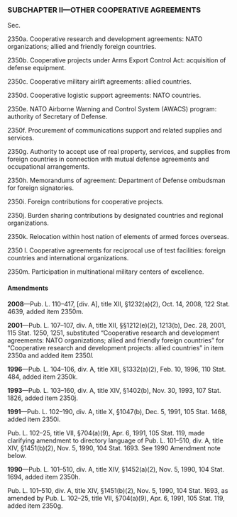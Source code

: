 ### SUBCHAPTER II—OTHER COOPERATIVE AGREEMENTS ###

Sec.

2350a. Cooperative research and development agreements: NATO organizations; allied and friendly foreign countries.

2350b. Cooperative projects under Arms Export Control Act: acquisition of defense equipment.

2350c. Cooperative military airlift agreements: allied countries.

2350d. Cooperative logistic support agreements: NATO countries.

2350e. NATO Airborne Warning and Control System (AWACS) program: authority of Secretary of Defense.

2350f. Procurement of communications support and related supplies and services.

2350g. Authority to accept use of real property, services, and supplies from foreign countries in connection with mutual defense agreements and occupational arrangements.

2350h. Memorandums of agreement: Department of Defense ombudsman for foreign signatories.

2350i. Foreign contributions for cooperative projects.

2350j. Burden sharing contributions by designated countries and regional organizations.

2350k. Relocation within host nation of elements of armed forces overseas.

2350 l. Cooperative agreements for reciprocal use of test facilities: foreign countries and international organizations.

2350m. Participation in multinational military centers of excellence.

#### Amendments ####

**2008**—Pub. L. 110–417, [div. A], title XII, §1232(a)(2), Oct. 14, 2008, 122 Stat. 4639, added item 2350m.

**2001**—Pub. L. 107–107, div. A, title XII, §§1212(e)(2), 1213(b), Dec. 28, 2001, 115 Stat. 1250, 1251, substituted “Cooperative research and development agreements: NATO organizations; allied and friendly foreign countries” for “Cooperative research and development projects: allied countries” in item 2350a and added item 2350*l.*

**1996**—Pub. L. 104–106, div. A, title XIII, §1332(a)(2), Feb. 10, 1996, 110 Stat. 484, added item 2350k.

**1993**—Pub. L. 103–160, div. A, title XIV, §1402(b), Nov. 30, 1993, 107 Stat. 1826, added item 2350j.

**1991**—Pub. L. 102–190, div. A, title X, §1047(b), Dec. 5, 1991, 105 Stat. 1468, added item 2350i.

Pub. L. 102–25, title VII, §704(a)(9), Apr. 6, 1991, 105 Stat. 119, made clarifying amendment to directory language of Pub. L. 101–510, div. A, title XIV, §1451(b)(2), Nov. 5, 1990, 104 Stat. 1693. See 1990 Amendment note below.

**1990**—Pub. L. 101–510, div. A, title XIV, §1452(a)(2), Nov. 5, 1990, 104 Stat. 1694, added item 2350h.

Pub. L. 101–510, div. A, title XIV, §1451(b)(2), Nov. 5, 1990, 104 Stat. 1693, as amended by Pub. L. 102–25, title VII, §704(a)(9), Apr. 6, 1991, 105 Stat. 119, added item 2350g.